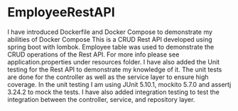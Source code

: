 # EmployeeRestAPI
I have introduced Dockerfile and Docker Compose to demonstrate my abilities of Docker Compose
This is a CRUD Rest API developed using spring boot with lombok. Employee table was used to demonstrate the CRUD operations of the Rest API.
For more info please see application.properties under resources folder.
I have also added the Unit testing for the Rest API to demonstrate my knowledge of it.
The unit tests are done for the controller as well as the service layer to ensure high coverage.
In the unit testing I am using JUnit 5.10.1, mockito 5.7.0 and assertj 3.24.2 to mock the tests. 
I have also added integration testing to test the integration between the controller, service, and repository layer.
